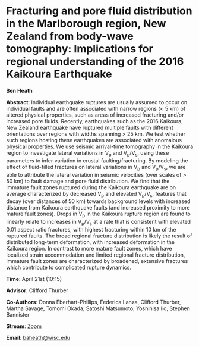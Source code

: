 # Fracturing and pore fluid distribution in the Marlborough region, New Zealand from body-wave tomography: Implications for regional understanding of the 2016 Kaikoura Earthquake

**Ben Heath**

**Abstract**: Individual earthquake ruptures are usually assumed to occur on individual faults and are often associated with narrow regions (< 5 km) of altered physical properties, such as areas of increased fracturing and/or increased pore fluids. Recently, earthquakes such as the 2016 Kaikoura, New Zealand earthquake have ruptured multiple faults with different orientations over regions with widths spanning > 25 km. We test whether such regions hosting these earthquakes are associated with anomalous physical properties. We use seismic arrival-time tomography in the Kaikoura region to investigate lateral variations in V<sub>p</sub> and V<sub>p</sub>/V<sub>s</sub>, using these parameters to infer variation in crustal faulting/fracturing. By modeling the effect of fluid-filled fractures on lateral variations in V<sub>p</sub> and V<sub>p</sub>/V<sub>s</sub>, we are able to attribute the lateral variation in seismic velocities (over scales of > 50 km) to fault damage and pore fluid distribution. We find that the immature fault zones ruptured during the Kaikoura earthquake are on average characterized by decreased V<sub>p</sub> and elevated V<sub>p</sub>/V<sub>s</sub>, features that decay (over distances of 50 km) towards background levels with increased distance from Kaikoura earthquake faults (and increased proximity to more mature fault zones). Drops in V<sub>p</sub> in the Kaikoura  rupture region are found to linearly relate to increases in V<sub>p</sub>/V<sub>s</sub> at a rate that is consistent with elevated 0.01 aspect ratio fractures, with highest fracturing within 10 km of the ruptured faults. The broad regional fracture distribution is likely the result of distributed long-term deformation, with increased deformation in the Kaikoura  region. In contrast to more mature fault zones, which have localized strain accommodation and limited regional fracture distribution, immature fault zones are characterized by broadened, extensive fractures which contribute to complicated rupture dynamics.

**Time**:   April 21st (10:15)

**Advisor**: Clifford Thurber

**Co-Authors**: Donna Eberhart-Phillips, Federica Lanza, Clifford Thurber, Martha Savage, Tomomi Okada, Satoshi Matsumoto, Yoshihisa Iio, Stephen Bannister

**Stream**: [Zoom](https://uwmadison.zoom.us/j/99393574894)

**Email**: [baheath@wisc.edu](mailto:baheath@wisc.edu)
